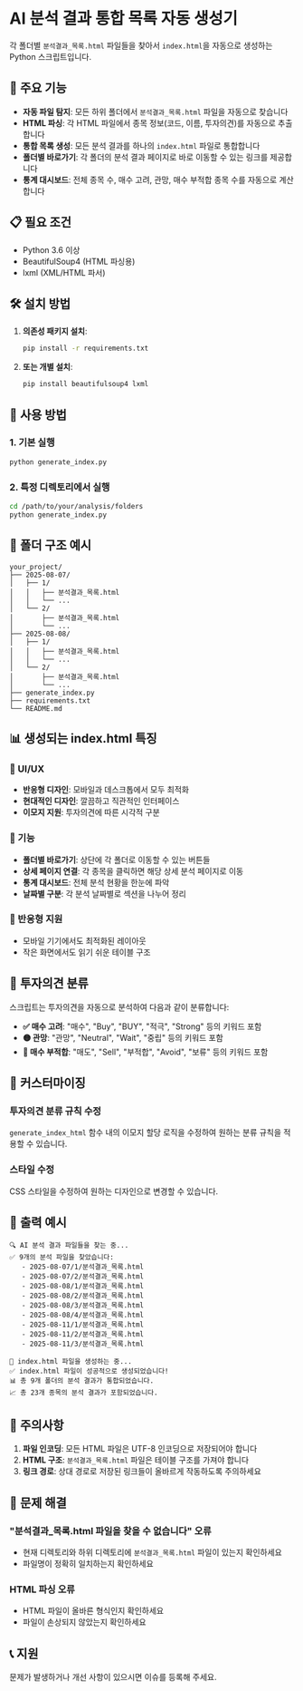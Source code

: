 # AI 분석 결과 통합 목록 자동 생성기

각 폴더별 `분석결과_목록.html` 파일들을 찾아서 `index.html`을 자동으로 생성하는 Python 스크립트입니다.

## 🚀 주요 기능

- **자동 파일 탐지**: 모든 하위 폴더에서 `분석결과_목록.html` 파일을 자동으로 찾습니다
- **HTML 파싱**: 각 HTML 파일에서 종목 정보(코드, 이름, 투자의견)를 자동으로 추출합니다
- **통합 목록 생성**: 모든 분석 결과를 하나의 `index.html` 파일로 통합합니다
- **폴더별 바로가기**: 각 폴더의 분석 결과 페이지로 바로 이동할 수 있는 링크를 제공합니다
- **통계 대시보드**: 전체 종목 수, 매수 고려, 관망, 매수 부적합 종목 수를 자동으로 계산합니다

## 📋 필요 조건

- Python 3.6 이상
- BeautifulSoup4 (HTML 파싱용)
- lxml (XML/HTML 파서)

## 🛠️ 설치 방법

1. **의존성 패키지 설치**:
   ```bash
   pip install -r requirements.txt
   ```

2. **또는 개별 설치**:
   ```bash
   pip install beautifulsoup4 lxml
   ```

## 🎯 사용 방법

### 1. 기본 실행
```bash
python generate_index.py
```

### 2. 특정 디렉토리에서 실행
```bash
cd /path/to/your/analysis/folders
python generate_index.py
```

## 📁 폴더 구조 예시

```
your_project/
├── 2025-08-07/
│   ├── 1/
│   │   ├── 분석결과_목록.html
│   │   └── ...
│   └── 2/
│       ├── 분석결과_목록.html
│       └── ...
├── 2025-08-08/
│   ├── 1/
│   │   ├── 분석결과_목록.html
│   │   └── ...
│   └── 2/
│       ├── 분석결과_목록.html
│       └── ...
├── generate_index.py
├── requirements.txt
└── README.md
```

## 📊 생성되는 index.html 특징

### 🎨 UI/UX
- **반응형 디자인**: 모바일과 데스크톱에서 모두 최적화
- **현대적인 디자인**: 깔끔하고 직관적인 인터페이스
- **이모지 지원**: 투자의견에 따른 시각적 구분

### 🔗 기능
- **폴더별 바로가기**: 상단에 각 폴더로 이동할 수 있는 버튼들
- **상세 페이지 연결**: 각 종목을 클릭하면 해당 상세 분석 페이지로 이동
- **통계 대시보드**: 전체 분석 현황을 한눈에 파악
- **날짜별 구분**: 각 분석 날짜별로 섹션을 나누어 정리

### 📱 반응형 지원
- 모바일 기기에서도 최적화된 레이아웃
- 작은 화면에서도 읽기 쉬운 테이블 구조

## 🎯 투자의견 분류

스크립트는 투자의견을 자동으로 분석하여 다음과 같이 분류합니다:

- **✅ 매수 고려**: "매수", "Buy", "BUY", "적극", "Strong" 등의 키워드 포함
- **🟡 관망**: "관망", "Neutral", "Wait", "중립" 등의 키워드 포함  
- **🔴 매수 부적합**: "매도", "Sell", "부적합", "Avoid", "보류" 등의 키워드 포함

## 🔧 커스터마이징

### 투자의견 분류 규칙 수정
`generate_index_html` 함수 내의 이모지 할당 로직을 수정하여 원하는 분류 규칙을 적용할 수 있습니다.

### 스타일 수정
CSS 스타일을 수정하여 원하는 디자인으로 변경할 수 있습니다.

## 📝 출력 예시

```
🔍 AI 분석 결과 파일들을 찾는 중...
✅ 9개의 분석 파일을 찾았습니다:
   - 2025-08-07/1/분석결과_목록.html
   - 2025-08-07/2/분석결과_목록.html
   - 2025-08-08/1/분석결과_목록.html
   - 2025-08-08/2/분석결과_목록.html
   - 2025-08-08/3/분석결과_목록.html
   - 2025-08-08/4/분석결과_목록.html
   - 2025-08-11/1/분석결과_목록.html
   - 2025-08-11/2/분석결과_목록.html
   - 2025-08-11/3/분석결과_목록.html

📝 index.html 파일을 생성하는 중...
✅ index.html 파일이 성공적으로 생성되었습니다!
📊 총 9개 폴더의 분석 결과가 통합되었습니다.
📈 총 23개 종목의 분석 결과가 포함되었습니다.
```

## 🚨 주의사항

1. **파일 인코딩**: 모든 HTML 파일은 UTF-8 인코딩으로 저장되어야 합니다
2. **HTML 구조**: `분석결과_목록.html` 파일은 테이블 구조를 가져야 합니다
3. **링크 경로**: 상대 경로로 저장된 링크들이 올바르게 작동하도록 주의하세요

## 🤝 문제 해결

### "분석결과_목록.html 파일을 찾을 수 없습니다" 오류
- 현재 디렉토리와 하위 디렉토리에 `분석결과_목록.html` 파일이 있는지 확인하세요
- 파일명이 정확히 일치하는지 확인하세요

### HTML 파싱 오류
- HTML 파일이 올바른 형식인지 확인하세요
- 파일이 손상되지 않았는지 확인하세요

## 📞 지원

문제가 발생하거나 개선 사항이 있으시면 이슈를 등록해 주세요. 